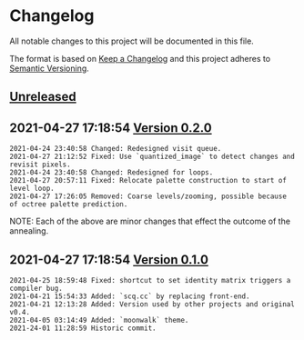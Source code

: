# Changelog

All notable changes to this project will be documented in this file.

The format is based on [Keep a Changelog](http://keepachangelog.com/en/1.0.0/)
and this project adheres to [Semantic Versioning](http://semver.org/spec/v2.0.0.html).

## [Unreleased]

## 2021-04-27 17:18:54 [Version 0.2.0]

```
2021-04-24 23:40:58 Changed: Redesigned visit queue.
2021-04-27 21:12:52 Fixed: Use `quantized_image` to detect changes and revisit pixels.
2021-04-24 23:40:58 Changed: Redesigned for loops.
2021-04-27 20:57:11 Fixed: Relocate palette construction to start of level loop.
2021-04-27 17:26:05 Removed: Coarse levels/zooming, possible because of octree palette prediction.
```

NOTE: Each of the above are minor changes that effect the outcome of the annealing.

## 2021-04-27 17:18:54 [Version 0.1.0]

```
2021-04-25 18:59:48 Fixed: shortcut to set identity matrix triggers a compiler bug.
2021-04-21 15:54:33 Added: `scq.cc` by replacing front-end.
2021-04-21 12:13:28 Added: Version used by other projects and original v0.4.
2021-04-05 03:14:49 Added: `moonwalk` theme.
2021-24-01 11:28:59 Historic commit.
```

[Unreleased]: https://github.com/xyzzy/scq/compare/v0.2.0...HEAD
[Version 0.2.0]: https://github.com/xyzzy/scq/compare/v0.1.0...v0.2.0
[Version 0.1.0]: https://github.com/xyzzy/scq/tree/v0.1.0